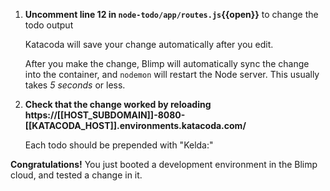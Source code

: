 1. **Uncomment line 12 in `node-todo/app/routes.js`{{open}}** to change the todo output

   Katacoda will save your change automatically after you edit.

   After you make the change, Blimp will automatically sync the change into the
   container, and `nodemon` will restart the Node server. This usually takes _5
   seconds_ or less.

1. **Check that the change worked by reloading https://[[HOST_SUBDOMAIN]]-8080-[[KATACODA_HOST]].environments.katacoda.com/**

   Each todo should be prepended with "Kelda:"

**Congratulations!** You just booted a development environment in the Blimp cloud, and
tested a change in it.
